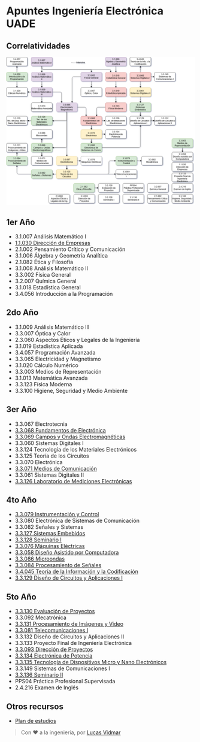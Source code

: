 # Apuntes Ingeniería Electrónica UADE

## Correlatividades

![Diagrama de correlatividades](/diagrama_correlatividades.png)

## 1er Año
- 3.1.007 Análisis Matemático I
- [1.1.030 Dirección de Empresas](/1ero/1.1.030_Direccion_de_Empresas.htm)
- 2.1.002 Pensamiento Crítico y Comunicación
- 3.1.006 Álgebra y Geometría Analítica
- 2.1.082 Ética y Filosofía
- 3.1.008 Análisis Matemático II
- 3.3.002 Física General
- 3.2.007 Química General
- 3.1.018 Estadística General
- 3.4.056 Introducción a la Programación

## 2do Año
- 3.1.009 Análisis Matemático III
- 3.3.007 Óptica y Calor
- 2.3.060 Aspectos Éticos y Legales de la Ingeniería
- 3.1.019 Estadística Aplicada
- 3.4.057 Programación Avanzada
- 3.3.065 Electricidad y Magnetismo
- 3.1.020 Cálculo Numérico
- 3.3.003 Medios de Representación
- 3.1.013 Matemática Avanzada
- 3.3.123 Física Moderna
- 3.3.100 Higiene, Seguridad y Medio Ambiente

## 3er Año
- 3.3.067 Electrotecnia
- [3.3.068 Fundamentos de Electrónica](/3ero/3.3.068_Fundamentos_de_Electronica.htm)
- [3.3.069 Campos y Ondas Electromagnéticas](/3ero/3.3.069_Campos_y_Ondas_Electromagneticas.htm)
- 3.3.060 Sistemas Digitales I
- 3.3.124 Tecnología de los Materiales Electrónicos
- 3.3.125 Teoría de los Circuitos
- 3.3.070 Electrónica
- [3.3.071 Medios de Comunicación](/3ero/3.3.071_Medios_de_Comunicacion.htm)
- 3.3.061 Sistemas Digitales II
- [3.3.126 Laboratorio de Mediciones Electrónicas](/3ero/3.3.126_Laboratorio_de_Mediciones_Electronicas.htm)


## 4to Año
- [3.3.079 Instrumentación y Control](/4to/3.3.079_Instrumentacion_y_Control.htm)
- 3.3.080 Electrónica de Sistemas de Comunicación
- 3.3.082 Señales y Sistemas
- [3.3.127 Sistemas Embebidos](/4to/3.3.127_Sistemas_Embebidos.htm)
- [3.3.128 Seminario I](/4to/3.3.128_Seminario_I.htm)
- [3.3.076 Máquinas Eléctricas](/4to/3.3.076_Maquinas_Electricas.htm)
- [3.3.058 Diseño Asistido por Computadora](/4to/3.3.058_Diseno_Asistido_por_Computadora.htm)
- [3.3.086 Microondas](/4to/3.3.086_Microondas.htm)
- [3.3.084 Procesamiento de Señales](/4to/3.3.084_Procesamiento_de_Senales.htm)
- [3.4.045 Teoría de la Información y la Codificación](/4to/3.4.045_Teoria_de_la_Informacion_y_la_Codificacion.htm)
- [3.3.129 Diseño de Circuitos y Aplicaciones I](/4to/3.3.129_Diseno_de_Circuitos_y_Aplicaciones_I.htm)

## 5to Año
- [3.3.130 Evaluación de Proyectos](/5to/3.3.130_Evaluacion_de_Proyectos.htm)
- 3.3.092 Mecatrónica
- [3.3.131 Procesamiento de Imágenes y Video](/5to/3.3.131_Procesamiento_de_Imagenes_y_Video.htm)
- [3.3.081 Telecomunicaciones I](/5to/3.3.081_Telecomunicaciones_I.htm)
- 3.3.132 Diseño de Circuitos y Aplicaciones II
- 3.3.133 Proyecto Final de Ingeniería Electrónica
- [3.3.093 Dirección de Proyectos](/5to/3.3.093_Direccion_de_Proyectos.htm)
- [3.3.134 Electrónica de Potencia](/5to/3.3.134_Electronica_de_Potencia.htm)
- [3.3.135 Tecnología de Dispositivos Micro y Nano Electrónicos](/5to/3.3.135_Tecnologia_de_Dispositivos_Micro_y_Nano_Electronicos.htm)
- 3.3.149 Sistemas de Comunicaciones I
- [3.3.136 Seminario II](/4to/3.3.128_Seminario_I.htm)
- PPS04 Práctica Profesional Supervisada
- 2.4.216 Examen de Inglés

## Otros recursos

- [Plan de estudios](/materias.xlsx)


> Con ❤️ a la ingeniería, por [Lucas Vidmar](https://lucas.vidm.ar)